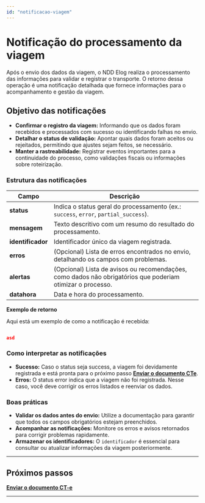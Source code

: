 ```yaml
---
id: "notificacao-viagem"
---
```


# Notificação do processamento da viagem

Após o envio dos dados da viagem, o NDD Elog realiza o processamento das informações para validar e registrar o transporte. O retorno dessa operação é uma notificação detalhada que fornece informações para o acompanhamento e gestão da viagem.

## Objetivo das notificações

- **Confirmar o registro da viagem:** Informando que os dados foram recebidos e processados com sucesso ou identificando falhas no envio.
- **Detalhar o status de validação:** Apontar quais dados foram aceitos ou rejeitados, permitindo que ajustes sejam feitos, se necessário.
- **Manter a rastreabilidade:** Registrar eventos importantes para a continuidade do processo, como validações fiscais ou informações sobre roteirização.

### Estrutura das notificações

| **Campo**         | **Descrição**                                                                                              |
| ----------------- | ---------------------------------------------------------------------------------------------------------- |
| **status**        | Indica o status geral do processamento (ex.: `success`, `error`, `partial_success`).                       |
| **mensagem**       | Texto descritivo com um resumo do resultado do processamento.                                              |
| **identificador** | Identificador único da viagem registrada.                                                                  |
| **erros**        | (Opcional) Lista de erros encontrados no envio, detalhando os campos com problemas.                        |
| **alertas**      | (Opcional) Lista de avisos ou recomendações, como dados não obrigatórios que poderiam otimizar o processo. |
| **datahora**     | Data e hora do processamento.                                                                              |

**Exemplo de retorno**

Aqui está um exemplo de como a notificação é recebida:


```JSON

asd

```

### Como interpretar as notificações

- **Sucesso:** Caso o status seja success, a viagem foi devidamente registrada e está pronta para o próximo passo [**Enviar o documento CTe**](./envio-cte).
- **Erros:** O status error indica que a viagem não foi registrada. Nesse caso, você deve corrigir os erros listados e reenviar os dados.

### Boas práticas
- **Validar os dados antes do envio:** Utilize a documentação para garantir que todos os campos obrigatórios estejam preenchidos.
- **Acompanhar as notificações:** Monitore os erros e avisos retornados para corrigir problemas rapidamente.
- **Armazenar os identificadores:** O `identificador` é essencial para consultar ou atualizar informações da viagem posteriormente.

---
## **Próximos passos**

[**Enviar o documento CT-e**](./envio-cte)

---
